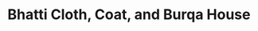 ---
title: "Bhatti Cloth, Coat, and Burqa House"
url: /rabwah/bhatti-cloth-coat-and-burqa-house/
shop: clothes
---